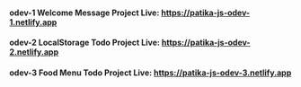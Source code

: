 #### odev-1 Welcome Message Project Live: https://patika-js-odev-1.netlify.app
#### odev-2 LocalStorage Todo Project Live: https://patika-js-odev-2.netlify.app
#### odev-3 Food Menu Todo Project Live: https://patika-js-odev-3.netlify.app
